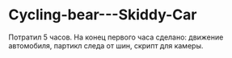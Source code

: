 # Cycling-bear---Skiddy-Car
Потратил 5 часов. На конец первого часа сделано: движение автомобиля, партикл следа от шин, скрипт для камеры. 
